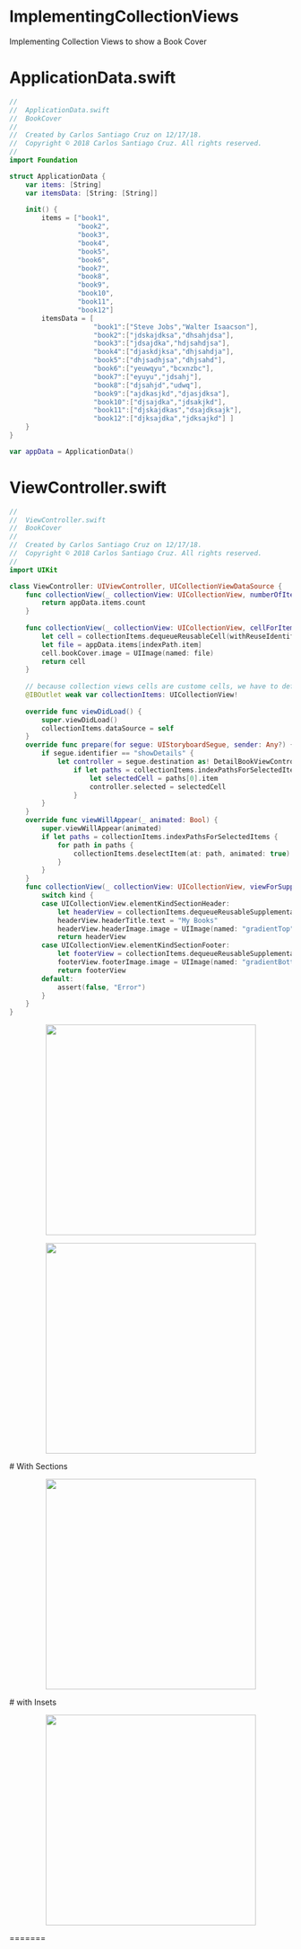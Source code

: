 # ImplementingCollectionViews
Implementing Collection Views to show a Book Cover

# ApplicationData.swift
``` swift
//
//  ApplicationData.swift
//  BookCover
//
//  Created by Carlos Santiago Cruz on 12/17/18.
//  Copyright © 2018 Carlos Santiago Cruz. All rights reserved.
//
import Foundation

struct ApplicationData {
    var items: [String]
    var itemsData: [String: [String]]
    
    init() {
        items = ["book1",
                 "book2",
                 "book3",
                 "book4",
                 "book5",
                 "book6",
                 "book7",
                 "book8",
                 "book9",
                 "book10",
                 "book11",
                 "book12"]
        itemsData = [
                     "book1":["Steve Jobs","Walter Isaacson"],
                     "book2":["jdskajdksa","dhsahjdsa"],
                     "book3":["jdsajdka","hdjsahdjsa"],
                     "book4":["djaskdjksa","dhjsahdja"],
                     "book5":["dhjsadhjsa","dhjsahd"],
                     "book6":["yeuwqyu","bcxnzbc"],
                     "book7":["eyuyu","jdsahj"],
                     "book8":["djsahjd","udwq"],
                     "book9":["ajdkasjkd","djasjdksa"],
                     "book10":["djsajdka","jdsakjkd"],
                     "book11":["djskajdkas","dsajdksajk"],
                     "book12":["djksajdka","jdksajkd"] ]
    }
}

var appData = ApplicationData()
```

# ViewController.swift

``` swift
//
//  ViewController.swift
//  BookCover
//
//  Created by Carlos Santiago Cruz on 12/17/18.
//  Copyright © 2018 Carlos Santiago Cruz. All rights reserved.
//
import UIKit

class ViewController: UIViewController, UICollectionViewDataSource {
    func collectionView(_ collectionView: UICollectionView, numberOfItemsInSection section: Int) -> Int {
        return appData.items.count
    }
    
    func collectionView(_ collectionView: UICollectionView, cellForItemAt indexPath: IndexPath) -> UICollectionViewCell {
        let cell = collectionItems.dequeueReusableCell(withReuseIdentifier: "bookCellIdentifier", for: indexPath) as! BookCell
        let file = appData.items[indexPath.item]
        cell.bookCover.image = UIImage(named: file)
        return cell
    }
    
    // because collection views cells are custome cells, we have to define our own subclass of UIViewCell to manage their content. 
    @IBOutlet weak var collectionItems: UICollectionView!
    
    override func viewDidLoad() {
        super.viewDidLoad()
        collectionItems.dataSource = self
    }
    override func prepare(for segue: UIStoryboardSegue, sender: Any?) {
        if segue.identifier == "showDetails" {
            let controller = segue.destination as! DetailBookViewController
                if let paths = collectionItems.indexPathsForSelectedItems {
                    let selectedCell = paths[0].item
                    controller.selected = selectedCell
                }
        }
    }
    override func viewWillAppear(_ animated: Bool) {
        super.viewWillAppear(animated)
        if let paths = collectionItems.indexPathsForSelectedItems {
            for path in paths {
                collectionItems.deselectItem(at: path, animated: true)
            }
        }
    }
    func collectionView(_ collectionView: UICollectionView, viewForSupplementaryElementOfKind kind: String, at indexPath: IndexPath) -> UICollectionReusableView {
        switch kind {
        case UICollectionView.elementKindSectionHeader:
            let headerView = collectionItems.dequeueReusableSupplementaryView(ofKind: UICollectionView.elementKindSectionHeader, withReuseIdentifier: "myHeader", for: indexPath) as! HeaderView
            headerView.headerTitle.text = "My Books"
            headerView.headerImage.image = UIImage(named: "gradientTop")
            return headerView
        case UICollectionView.elementKindSectionFooter:
            let footerView = collectionItems.dequeueReusableSupplementaryView(ofKind: UICollectionView.elementKindSectionFooter, withReuseIdentifier: "myFooter", for: indexPath) as! FooterView
            footerView.footerImage.image = UIImage(named: "gradientBottom")
            return footerView
        default:
            assert(false, "Error")
        }
    }
}
```

<p align="center">
    <img src="https://github.com/carlos-santiago-2017/ImplementingCollectionViews/blob/master/ImplementingCollectionViews.png" width="375">
</p>
<p align="center">
    <img src="https://github.com/carlos-santiago-2017/ImplementingCollectionViews/blob/master/DetailView.png" width="375">
</p>
# With Sections

<p align="center">
    <img src="https://github.com/carlos-santiago-2017/ImplementingCollectionViews/blob/master/withSections.png" width="375">
</p>
# with Insets 
<p align="center">
    <img src="https://github.com/carlos-santiago-2017/ImplementingCollectionViews/blob/master/insets.png" width="375">
</p>
=======
